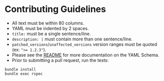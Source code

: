 # Contributing Guidelines

* All text must be within 80 columns.
* YAML must be indented by 2 spaces.
* `title:` must be a single sentence/line.
* `description: |` must contain more than one sentence/line.
* `patched_versions`/`unaffected_versions` version ranges must be quoted
  (ex: `">= 1.2.3"`).
* Please see the [README](README.md#schema) for more documentation on the
  YAML Schema.
* Prior to submitting a pull request, run the tests:

```
bundle install
bundle exec rspec
```
